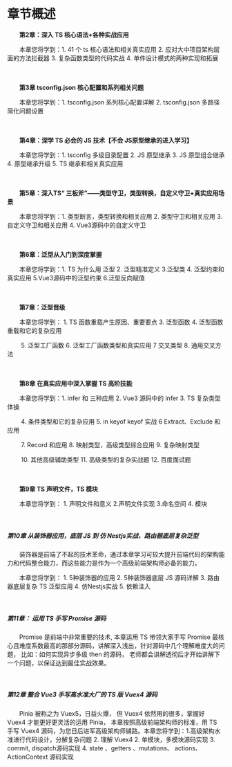 # 章节概述

　　**第2章：深入 TS 核心语法+各种实战应用**

　　本章您将学到：1. 41 个 ts 核心语法和相关真实应用     2. 应对大中项目架构层面的方法拦截器   3. 复杂函数类型的代码实战 4. 单件设计模式的两种实现和拓展

　　

　　**第3章 tsconfig.json 核心配置和系列相关问题**

　　本章您将学到：1. tsconfig.json 系列核心配置详解   2. tsconfig.json 多路径简化问题设置   

　　

　　**第4章：深学 TS  必会的 JS  技术【不会 JS原型继承的进入学习】**

　　本章您将学到：1. tsconfig 多级目录配置  2. JS 原型继承  3. JS 原型组合继承  4. 原型继承升级  5. TS 继承和相关真实应用

　　

　　**第5章：深入TS“ 三板斧”——类型守卫，类型转换，自定义守卫+真实应用场景**

　　本章您将学到：1. 类型断言，类型转换和相关应用  2. 类型守卫和相关应用   3. 自定义守卫和相关应用  4. Vue3源码中的自定义守卫

　　

　　**第6章：泛型从入门到深度掌握**

　　本章您将学到：1. TS 为什么用 泛型   2. 泛型精准定义  3.泛型类  4. 泛型约束和真实应用 5.Vue3源码中的泛型约束  6.泛型反向赋值

　　

　　**第7章：泛型晋级**

　　本章您将学到： 1. TS 函数重载产生原因、重要要点  3. 泛型函数  4. 泛型函数重载和它的复杂应用

　　			 5. 泛型工厂函数   6. 泛型工厂函数类型和真实应用   7 交叉类型   8. 通用交叉方法

　　

　　**第8章 在真实应用中深入掌握 TS 高阶技能**

　　本章您将学到：1. infer 和 三种应用   2. Vue3 源码中的 infer     3.   TS 复杂类型体操

　　                        4. 条件类型和它的复杂应用   5.  in keyof  keyof 实战   6 Extract、Exclude 和应用

　　                        7. Record 和应用    8. 映射类型，高级类型综合应用  9. 复杂映射类型

　　			10. 其他高级辅助类型    11. 高级类型的复杂实战题  12. 百度面试题

　　

　　**第9章 TS 声明文件，TS 模块**

　　本章您将学到： 1. 声明文件和意义  2.声明文件实现  3.命名空间  4. 模块

　　

##### 第10章 从装饰器应用，底层 JS 到 仿 Nestjs实战，路由器底层复杂泛型

　　装饰器是前端了不起的技术革命，通过本章学习可较大提升前端代码的架构能力和代码整合能力，而这些能力是作为一个高级前端架构师必备的能力。

　　本章您将学到： 1. 5种装饰器的应用 2. 5种装饰器底层 JS 源码详解 3. 路由器底层复杂 TS 泛型应用  4. 仿Nestjs实战 5. 依赖注入

　　

##### 第11章： 运用 TS 手写 Promise 源码

　　Promise 是前端中非常重要的技术,  本章运用 TS 带领大家手写 Promise 最核心且难度系数最高的那部分源码，讲解深入浅出，针对源码中几个理解难度大的问题， 比如：如何实现异步多级 then 的源码， 老师都会讲解透彻后才开始讲解下一个问题，以保证达到最佳实战效果。

　　

##### 第12章 整合 Vue3 手写高水准大厂的 TS 版 Vuex4 源码

　　Pinia 被称之为 Vuex5，日益火爆， 但 Vuex4 依然用的很多，掌握好 Vuex4 才能更好更灵活的运用 Pinia， 本章按照高级前端架构师的标准，用 TS  手写 Vuex4 源码，为您日后进军高级架构师铺路。本章您将学到：1.高级架构水准进行代码设计，分解复杂问题   2. 理解 Vuex4  2. 单模块，多模块源码实现   3. commit, dispatch源码实现     4. state 、getters 、mutations、 actions、 ActionContext 源码实现

　　
